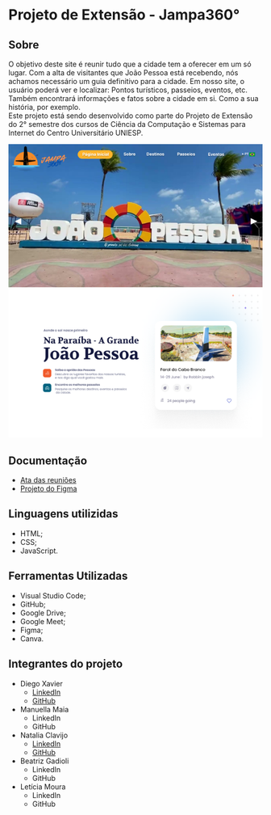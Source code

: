# Projeto de Extensão - Jampa360°
## Sobre
O objetivo deste site é reunir tudo que a cidade tem a oferecer em um só lugar. Com a alta de visitantes que João Pessoa está recebendo, nós achamos necessário um guia definitivo para a cidade. Em nosso site, o usuário poderá ver e localizar: Pontos turísticos, passeios, eventos, etc.<br>
Também encontrará informações e fatos sobre a cidade em si. Como a sua história, por exemplo.<br>
Este projeto está sendo desenvolvido como parte do Projeto de Extensão do 2° semestre dos cursos de Ciência da Computação e Sistemas para Internet do Centro Universitário UNIESP.

![Screenshot da página inicial do site](./doc-imagens/paginainicial_screenshot.png)

## Documentação
- [Ata das reuniões](https://docs.google.com/document/d/1_ZCmPI70XSO4YOzg3NjfftNfsfbXj9Vk51qXqqoinhY/edit?tab=t.0)
- [Projeto do Figma](https://www.figma.com/design/RQlfgx2TLuDEVz2y57TZXt/Projeto-de-Extens%C3%A3o?node-id=0-1&p=f)

## Linguagens utilizidas
- HTML;
- CSS;
- JavaScript.

## Ferramentas Utilizadas
- Visual Studio Code;
- GitHub;
- Google Drive;
- Google Meet;
- Figma;
- Canva.

## Integrantes do projeto
- Diego Xavier
    - [LinkedIn](https://www.linkedin.com/in/diego-xavier-6ba379241/)
    - [GitHub](https://github.com/DmlXavier)
- Manuella Maia
    - LinkedIn
    - GitHub
- Natalia Clavijo
    - [LinkedIn](https://www.linkedin.com/in/natalia-clavijos/)
    - [GitHub](https://github.com/nataliaclavijo82)
- Beatriz Gadioli
    - LinkedIn
    - GitHub
- Letícia Moura
    - LinkedIn
    - GitHub